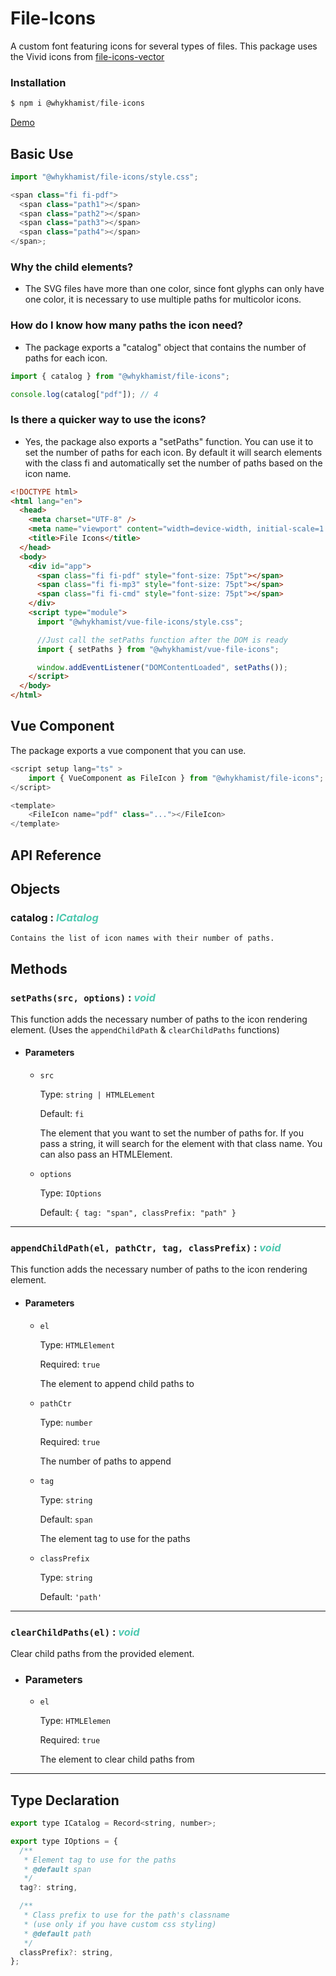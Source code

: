 # File-Icons

A custom font featuring icons for several types of files. This package uses the Vivid icons from [file-icons-vector](https://github.com/dmhendricks/file-icon-vectors)

### Installation

```js
$ npm i @whykhamist/file-icons
```

[Demo](https://whykhamist.github.io/file-icons/icons)

## Basic Use

```js
import "@whykhamist/file-icons/style.css";

<span class="fi fi-pdf">
  <span class="path1"></span>
  <span class="path2"></span>
  <span class="path3"></span>
  <span class="path4"></span>
</span>;
```

### Why the child elements?

- The SVG files have more than one color, since font glyphs can only have one color, it is necessary to use multiple paths for multicolor icons.

### How do I know how many paths the icon need?

- The package exports a "catalog" object that contains the number of paths for each icon.

```js
import { catalog } from "@whykhamist/file-icons";

console.log(catalog["pdf"]); // 4
```

### Is there a quicker way to use the icons?

- Yes, the package also exports a "setPaths" function. You can use it to set the number of paths for each icon. By default it will search elements with the class fi and automatically set the number of paths based on the icon name.

```html
<!DOCTYPE html>
<html lang="en">
  <head>
    <meta charset="UTF-8" />
    <meta name="viewport" content="width=device-width, initial-scale=1.0" />
    <title>File Icons</title>
  </head>
  <body>
    <div id="app">
      <span class="fi fi-pdf" style="font-size: 75pt"></span>
      <span class="fi fi-mp3" style="font-size: 75pt"></span>
      <span class="fi fi-cmd" style="font-size: 75pt"></span>
    </div>
    <script type="module">
      import "@whykhamist/vue-file-icons/style.css";

      //Just call the setPaths function after the DOM is ready
      import { setPaths } from "@whykhamist/vue-file-icons";

      window.addEventListener("DOMContentLoaded", setPaths());
    </script>
  </body>
</html>
```

## Vue Component

The package exports a vue component that you can use.

```js
<script setup lang="ts" >
    import { VueComponent as FileIcon } from "@whykhamist/file-icons";
</script>

<template>
    <FileIcon name="pdf" class="..."></FileIcon>
</template>
```

## API Reference

## Objects

### catalog : <i style="color: #4EC9B0">ICatalog</i>

    Contains the list of icon names with their number of paths.

## Methods

### `setPaths(src, options)` : <i style="color: #4EC9B0">void</i>

This function adds the necessary number of paths to the icon rendering element. (Uses the `appendChildPath` & `clearChildPaths` functions)

- #### Parameters

  - `src`

    Type: `string | HTMLELement`

    Default: `fi`

    The element that you want to set the number of paths for. If you pass a string, it will search for the element with that class name. You can also pass an HTMLElement.

  - `options`

    Type: `IOptions`

    Default: `{ tag: "span", classPrefix: "path" }`

---

### `appendChildPath(el, pathCtr, tag, classPrefix)` : <i style="color: #4EC9B0">void</i>

This function adds the necessary number of paths to the icon rendering element.

- #### Parameters

  - `el`

    Type: `HTMLElement`

    Required: `true`

    The element to append child paths to

  - `pathCtr`

    Type: `number`

    Required: `true`

    The number of paths to append

  - `tag`

    Type: `string`

    Default: `span`

    The element tag to use for the paths

  - `classPrefix`

    Type: `string`

    Default: `'path'`

---

### `clearChildPaths(el)` : <i style="color: #4EC9B0">void</i>

Clear child paths from the provided element.

- ### Parameters

  - `el`

    Type: `HTMLElemen`

    Required: `true`

    The element to clear child paths from

---

## Type Declaration

```js
export type ICatalog = Record<string, number>;

export type IOptions = {
  /**
   * Element tag to use for the paths
   * @default span
   */
  tag?: string,

  /**
   * Class prefix to use for the path's classname
   * (use only if you have custom css styling)
   * @default path
   */
  classPrefix?: string,
};
```
